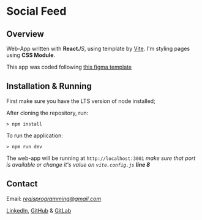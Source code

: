 # Social Feed

## Overview

Web-App written with **React**_JS_, using template by [Vite](https://vitejs.dev/). I'm styling pages using **CSS Module**.

This app was coded following [this figma template](<https://www.figma.com/file/qUvLnY5cTKb0MhQwJsmjB9/Ignite-Feed-(Community)?node-id=1%3A35>)

## Installation & Running

First make sure you have the LTS version of node installed;

After cloning the repository, run:

```shell
> npm install
```

To run the application:

```shell
> npm run dev
```

The web-app will be running at `http://localhost:3001`
_make sure that port is available or change it's value on `vite.config.js` **line 8**_

## Contact

Email: *regisprogramming@gmail.com*

[LinkedIn](https://www.linkedin.com/in/regissfaria/), [GitHub](https://github.com/regisfaria) & [GitLab](https://gitlab.com/regisfaria)
